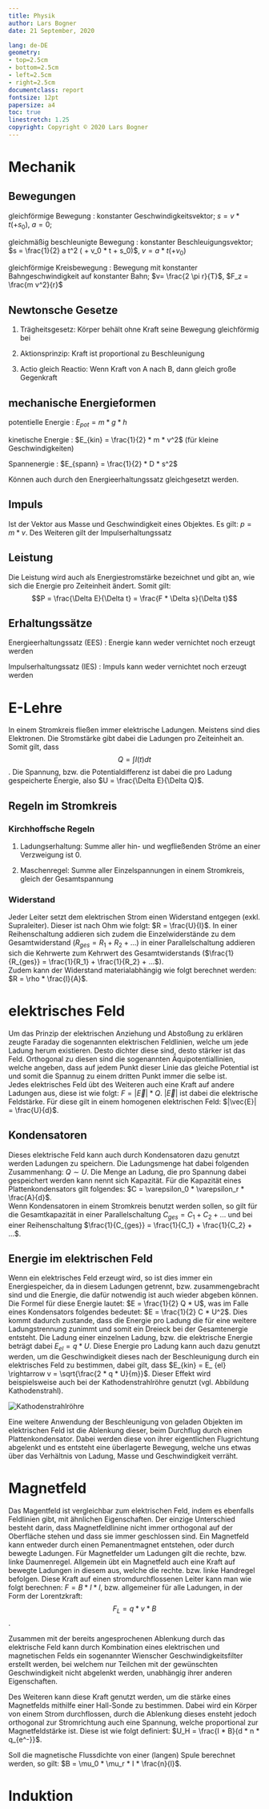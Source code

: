 ```yaml
---
title: Physik
author: Lars Bogner
date: 21 September, 2020

lang: de-DE
geometry:
- top=2.5cm
- bottom=2.5cm
- left=2.5cm
- right=2.5cm
documentclass: report
fontsize: 12pt
papersize: a4
toc: true
linestretch: 1.25
copyright: Copyright © 2020 Lars Bogner
---
```

 
# Mechanik
## Bewegungen
gleichförmige Bewegung
: konstanter Geschwindigkeitsvektor; $s = v * t (+ s_0)$, $a = 0$;

gleichmäßig beschleunigte Bewegung
: konstanter Beschleuigungsvektor; $s = \frac{1}{2} a t^2 ( + v_0 * t + s_0)$, $v = a*t (+ v_0)$

gleichförmige Kreisbewegung
: Bewegung mit konstanter Bahngeschwindigkeit auf konstanter Bahn; $v= \frac{2 \pi r}{T}$, $F_z = \frac{m v^2}{r}$

## Newtonsche Gesetze
1. Trägheitsgesetz: Körper behält ohne Kraft seine Bewegung gleichförmig bei

2. Aktionsprinzip: Kraft ist proportional zu Beschleunigung

3. Actio gleich Reactio: Wenn Kraft von A nach B, dann gleich große Gegenkraft

## mechanische Energieformen
potentielle Energie
: $E_{pot} = m * g * h$

kinetische Energie
: $E_{kin} = \frac{1}{2} * m * v^2$ (für kleine Geschwindigkeiten)

Spannenergie
: $E_{spann} = \frac{1}{2} * D * s^2$

Können auch durch den Energieerhaltungssatz gleichgesetzt werden.

## Impuls
Ist der Vektor aus Masse und Geschwindigkeit eines Objektes. Es gilt: $p = m * v$. Des Weiteren gilt der Impulserhaltungssatz

## Leistung
Die Leistung wird auch als Energiestromstärke bezeichnet und gibt an, wie sich die Energie pro Zeiteinheit ändert. Somit gilt: $$P = \frac{\Delta E}{\Delta t} = \frac{F * \Delta s}{\Delta t}$$

## Erhaltungssätze
Energieerhaltungssatz (EES)
: Energie kann weder vernichtet noch erzeugt werden

Impulserhaltungssatz (IES)
: Impuls kann weder vernichtet noch erzeugt werden

# E-Lehre
In einem Stromkreis fließen immer elektrische Ladungen. Meistens sind dies Elektronen. Die Stromstärke gibt dabei die Ladungen pro Zeiteinheit an. Somit gilt, dass $$Q = \int I(t) dt$$. Die Spannung, bzw. die Potentialdifferenz ist dabei die pro Ladung gespeicherte Energie, also $U = \frac{\Delta E}{\Delta Q}$.

## Regeln im Stromkreis
###  Kirchhoffsche Regeln
1. Ladungserhaltung: Summe aller hin- und wegfließenden Ströme an einer Verzweigung ist 0.

2. Maschenregel: Summe aller Einzelspannungen in einem Stromkreis, gleich der Gesamtspannung

### Widerstand
Jeder Leiter setzt dem elektrischen Strom einen Widerstand entgegen (exkl. Supraleiter). Dieser ist nach Ohm wie folgt: $R = \frac{U}{I}$. In einer Reihenschaltung addieren sich zudem die Einzelwiderstände zu dem Gesamtwiderstand ($R_{ges} = R_1 + R_2 + ...$) in einer Parallelschaltung addieren sich die Kehrwerte zum Kehrwert des Gesamtwiderstands ($\frac{1}{R_{ges}} = \frac{1}{R_1} + \frac{1}{R_2} + ...$).  
Zudem kann der Widerstand materialabhängig wie folgt berechnet werden: $R = \rho * \frac{l}{A}$.

# elektrisches Feld
Um das Prinzip der elektrischen Anziehung und Abstoßung zu erklären zeugte Faraday die sogenannten elektrischen Feldlinien, welche um jede Ladung herum existieren. Desto dichter diese sind, desto stärker ist das Feld. Orthogonal zu diesen sind die sogenannten Äquipotentiallinien, welche angeben, dass auf jedem Punkt dieser Linie das gleiche Potential ist und somit die Spannug zu einem dritten Punkt immer die selbe ist.  
Jedes elektrisches Feld übt des Weiteren auch eine Kraft auf andere Ladungen aus, diese ist wie folgt: $F = |\vec{E}| * Q$. $|\vec{E}|$ ist dabei die elektrische Feldstärke. Für diese gilt in einem homogenen elektrischen Feld: $|\vec{E}| = \frac{U}{d}$.

## Kondensatoren
Dieses elektrische Feld kann auch durch Kondensatoren dazu genutzt werden Ladungen zu speichern. Die Ladungsmenge hat dabei folgenden Zusammenhang: $Q \sim U$. Die Menge an Ladung, die pro Spannung dabei gespeichert werden kann nennt sich Kapazität. Für die Kapazität eines Plattenkondensators gilt folgendes: $C = \varepsilon_0 * \varepsilon_r * \frac{A}{d}$.  
Wenn Kondensatoren in einem Stromkreis benutzt werden sollen, so gilt für die Gesamtkapazität in einer Parallelschaltung $C_{ges} = C_1 + C_2 + ...$ und bei einer Reihenschaltung $\frac{1}{C_{ges}} = \frac{1}{C_1} + \frac{1}{C_2} + ...$.

## Energie im elektrischen Feld
Wenn ein elektrisches Feld erzeugt wird, so ist dies immer ein Energiespeicher, da in diesem Ladungen getrennt, bzw. zusammengebracht sind und die Energie, die dafür notwendig ist auch wieder abgeben können. Die Formel für diese Energie lautet: $E = \frac{1}{2} Q * U$, was im Falle eines Kondensators folgendes bedeutet: $E = \frac{1}{2} C * U^2$. Dies kommt dadurch zustande, dass die Energie pro Ladung die für eine weitere Ladungstrennung zunimmt und somit ein Dreieck bei der Gesamtenergie entsteht. Die Ladung einer einzelnen Ladung, bzw. die elektrische Energie beträgt dabei $E_{el} = q * U$. Diese Energie pro Ladung kann auch dazu genutzt werden, um die Geschwindigkeit dieses nach der Beschleunigung durch ein elektrisches Feld zu bestimmen, dabei gilt, dass  $E_{kin} = E_ {el} \rightarrow v = \sqrt{\frac{2 * q * U}{m}}$. Dieser Effekt wird beispielsweise auch bei der Kathodenstrahlröhre genutzt (vgl. Abbildung Kathodenstrahl).  

![Kathodenstrahlröhre](assets/kathodenstrahl.png)

Eine weitere Anwendung der Beschleunigung von geladen Objekten im elektrischen Feld ist die Ablenkung dieser, beim Durchflug durch einen Plattenkondensator. Dabei werden diese von ihrer eigentlichen Flugrichtung abgelenkt und es entsteht eine überlagerte Bewegung, welche uns etwas über das Verhältnis von Ladung, Masse und Geschwindigkeit verräht.

# Magnetfeld
Das Magentfeld ist vergleichbar zum elektrischen Feld, indem es ebenfalls Feldlinien gibt, mit ähnlichen Eigenschaften. Der einzige Unterschied besteht darin, dass Magnetfeldlinine nicht immer orthogonal auf der Oberfläche stehen und dass sie immer geschlossen sind. Ein Magnetfeld kann entweder durch einen Pemanentmagnet entstehen, oder durch bewegte Ladungen. Für Magnetfelder um Ladungen gilt die rechte, bzw. linke Daumenregel. Allgemein übt ein Magnetfeld auch eine Kraft auf bewegte Ladungen in diesem aus, welche die rechte. bzw. linke Handregel befolgen. Diese Kraft auf einen stromdurchflossenen Leiter kann man wie folgt berechnen: $F = B * I * l$, bzw. allgemeiner für alle Ladungen, in der Form der Lorentzkraft: $$F_L = q * v * B$$.  

Zusammen mit der bereits angesprochenen Ablenkung durch das elektrische Feld kann durch Kombination eines elektrischen und magnetischen Felds ein sogenannter Wienscher Geschwindigkeitsfilter erstellt werden, bei welchem nur Teilchen mit der gewünschten Geschwindigkeit nicht abgelenkt werden, unabhängig ihrer anderen Eigenschaften.  

Des Weiteren kann diese Kraft genutzt werden, um die stärke eines Magnetfelds mithilfe einer Hall-Sonde zu bestimmen. Dabei wird ein Körper von einem Strom durchflossen, durch die Ablenkung dieses ensteht jedoch orthogonal zur Stromrichtung auch eine Spannung, welche proportional zur Magnetfeldstärke ist. Diese ist wie folgt definiert: $U_H = \frac{I * B}{d * n * q_{e^-}}$.  

Soll die magnetische Flussdichte von einer (langen) Spule berechnet werden, so gilt: $B = \mu_0 * \mu_r * I * \frac{n}{l}$.

# Induktion


<script type="text/x-mathjax-config">MathJax.Hub.Config({tex2jax: {inlineMath:[['$','$']]}});</script>
<script src='https://cdnjs.cloudflare.com/ajax/libs/mathjax/2.7.5/latest.js?config=default' async></script>

